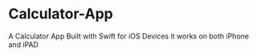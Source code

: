 # Calculator-App
A Calculator App Built with Swift for iOS Devices it works on both iPhone and iPAD

